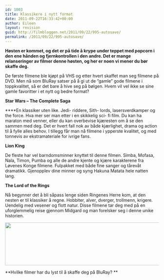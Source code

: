 ```yaml
---
id: 1003
title: Klassikere i nytt format
date: 2011-09-22T16:33:42+00:00
author: Eileen
layout: revision
guid: http://filmbloggen.net/2011/09/22/995-autosave/
permalink: /2011/09/22/995-autosave/
---
```

**Høsten er kommet, og det er på tide å krype under teppet med popcorn i den ene hånden og fjernkontrollen i den andre. Det er mange relanseringer av filmer denne høsten, og her er noen vi mener du bør skaffe deg.<!--more-->**

De første filmene ble kjøpt på VHS og etter hvert skaffet man seg filmene på DVD. Men nå som BluRay satser på å gi ut de ”gamle” gode filmene i toppkvalitet, så er det bare å hive seg på bølgen. Hvem vil vel ikke se sine gamle favoritter i et nytt og bedre format?

**Star Wars – The Complete Saga**

****En klassiker uten like. Jedi- riddere, Sith- lords, lasersverdkamper og the force. Hva mer ser man etter i en skikkelig sci- fi film. Du kan ha maraton med venner, eller du kan overbevise kjæresten om å se den sammen med deg. Det er hvert fall nok av både kjærlighet, drama og action til å fylle alles behov. I tillegg får man nå filmene i ypperste kvalitet, og med tonnevis av ekstramateriale for ivrige fans.

**Lion King**

De fleste har vel barndomsminner knyttet til denne filmen. Simba, Mofasa, Nala, Timon, Pumba og alle de andre kjente og kjære karakterene fra Løvenes Konge filmene. Fulpakket med både fine sanger og tårevåt dramatikk. Gjenopplev dine minner og syng Hakuna Matata hele natten lang.

**The Lord of the Rings**

Nå begynner det å bli såpass lenge siden Ringenes Herre kom, at den nesten er til klassiker å regne. Hobbiter, alver, dverger, trollmenn, krigere. Uendelig med vesener og flott natur. Disse filmene tar deg med på en uforglemmelig reise gjennom Midgard og man forelsker seg i denne unike historien.

<a href="http://filmbloggen.net/2011/09/22/klassikere-i-nytt-format/bluracollage/" rel="attachment wp-att-996"><img class="alignnone size-full wp-image-996" src="http://filmbloggen.net/wp-content/uploads//2011/09/bluracollage.jpg" alt="" width="600" height="140" /></a>

**Hvilke filmer har du lyst til å skaffe deg på BluRay? **